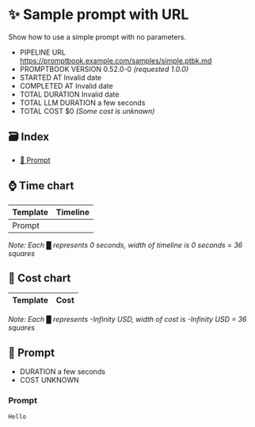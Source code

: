 # ✨ Sample prompt with URL

Show how to use a simple prompt with no parameters.

-   PIPELINE URL https://promptbook.example.com/samples/simple.ptbk.md
-   PROMPTBOOK VERSION 0.52.0-0 _(requested 1.0.0)_
-   STARTED AT Invalid date
-   COMPLETED AT Invalid date
-   TOTAL DURATION Invalid date
-   TOTAL LLM DURATION a few seconds
-   TOTAL COST $0 _(Some cost is unknown)_

## 🗃 Index

-   [💬 Prompt](#-prompt)

## ⌚ Time chart

| Template | Timeline |
| -------- | -------- |
| Prompt   |          |

_Note: Each █ represents 0 seconds, width of timeline is 0 seconds = 36 squares_

## 💸 Cost chart

| Template | Cost |
| -------- | ---- |

_Note: Each █ represents -Infinity USD, width of cost is -Infinity USD = 36 squares_

## 💬 Prompt

-   DURATION a few seconds
-   COST UNKNOWN

### Prompt

```
Hello
```
